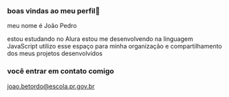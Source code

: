 ### boas vindas ao meu perfil👋

meu nome é João Pedro 

estou estudando no Alura
estou me desenvolvendo na linguagem JavaScript
utilizo esse espaço para minha organização e compartilhamento dos meus projetos desenvolvidos 

### você entrar em contato comigo

joao.betordo@escola.pr.gov.br
